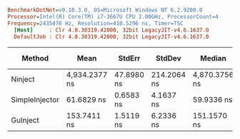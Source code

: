 ``` ini

BenchmarkDotNet=v0.10.3.0, OS=Microsoft Windows NT 6.2.9200.0
Processor=Intel(R) Core(TM) i7-3667U CPU 2.00GHz, ProcessorCount=4
Frequency=2435878 Hz, Resolution=410.5296 ns, Timer=TSC
  [Host]     : Clr 4.0.30319.42000, 32bit LegacyJIT-v4.6.1637.0
  DefaultJob : Clr 4.0.30319.42000, 32bit LegacyJIT-v4.6.1637.0


```
 |         Method |          Mean |     StdErr |      StdDev |        Median | Scaled | Scaled-StdDev |  Gen 0 | Allocated |
 |--------------- |-------------- |----------- |------------ |-------------- |------- |-------------- |------- |---------- |
 |        Ninject | 4,934.2377 ns | 47.8980 ns | 214.2064 ns | 4,870.3756 ns |  32.14 |          1.83 | 0.4934 |   1.39 kB |
 | SimpleInjector |    61.6829 ns |  0.6583 ns |   4.1637 ns |    59.9336 ns |   0.40 |          0.03 | 0.0024 |      12 B |
 |       GuInject |   153.7411 ns |  1.5119 ns |   6.2336 ns |   151.1570 ns |   1.00 |          0.00 | 0.0341 |      84 B |
